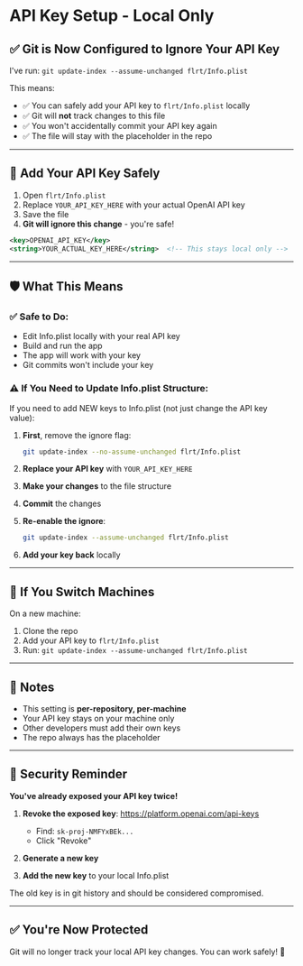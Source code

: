 # API Key Setup - Local Only

## ✅ Git is Now Configured to Ignore Your API Key

I've run: `git update-index --assume-unchanged flrt/Info.plist`

This means:
- ✅ You can safely add your API key to `flrt/Info.plist` locally
- ✅ Git will **not** track changes to this file
- ✅ You won't accidentally commit your API key again
- ✅ The file will stay with the placeholder in the repo

---

## 🔑 Add Your API Key Safely

1. Open `flrt/Info.plist`
2. Replace `YOUR_API_KEY_HERE` with your actual OpenAI API key
3. Save the file
4. **Git will ignore this change** - you're safe!

```xml
<key>OPENAI_API_KEY</key>
<string>YOUR_ACTUAL_KEY_HERE</string>  <!-- This stays local only -->
```

---

## 🛡️ What This Means

### ✅ Safe to Do:
- Edit Info.plist locally with your real API key
- Build and run the app
- The app will work with your key
- Git commits won't include your key

### ⚠️ If You Need to Update Info.plist Structure:
If you need to add NEW keys to Info.plist (not just change the API key value):

1. **First**, remove the ignore flag:
   ```bash
   git update-index --no-assume-unchanged flrt/Info.plist
   ```

2. **Replace your API key** with `YOUR_API_KEY_HERE`

3. **Make your changes** to the file structure

4. **Commit** the changes

5. **Re-enable the ignore**:
   ```bash
   git update-index --assume-unchanged flrt/Info.plist
   ```

6. **Add your key back** locally

---

## 🔄 If You Switch Machines

On a new machine:
1. Clone the repo
2. Add your API key to `flrt/Info.plist`
3. Run: `git update-index --assume-unchanged flrt/Info.plist`

---

## 📝 Notes

- This setting is **per-repository, per-machine**
- Your API key stays on your machine only
- Other developers must add their own keys
- The repo always has the placeholder

---

## 🚨 Security Reminder

**You've already exposed your API key twice!**

1. **Revoke the exposed key**: https://platform.openai.com/api-keys
   - Find: `sk-proj-NMFYxBEk...`
   - Click "Revoke"

2. **Generate a new key**

3. **Add the new key** to your local Info.plist

The old key is in git history and should be considered compromised.

---

## ✅ You're Now Protected

Git will no longer track your local API key changes. You can work safely! 🎉

